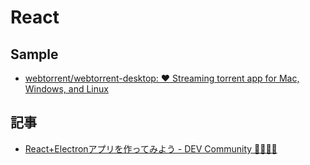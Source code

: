 # React


## Sample

- [webtorrent/webtorrent-desktop: ❤️ Streaming torrent app for Mac, Windows, and Linux](https://github.com/webtorrent/webtorrent-desktop)

## 記事

- [React+Electronアプリを作ってみよう - DEV Community 👩‍💻👨‍💻](https://dev.to/origamium/create-reactelectron-application-in-quickly--36nl)
